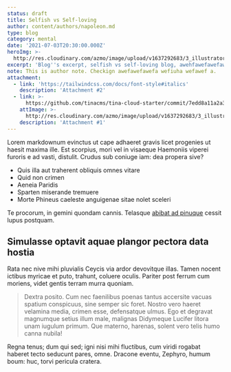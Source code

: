 ```yaml
---
status: draft
title: Selfish vs Self-loving
author: content/authors/napoleon.md
type: blog
category: mental
date: '2021-07-03T20:30:00.000Z'
heroImg: >-
  http://res.cloudinary.com/azmo/image/upload/v1637292683/3_illustrator_vzqpak.jpg
excerpt: 'Blog''s excerpt, selfish vs self-loving blog, awehfawefawefawefawefawef'
note: This is author note. Checkign awefawefawefa wefiuha wefawef a.
attachment:
  - link: 'https://tailwindcss.com/docs/font-style#italics'
    description: 'Attachment #2'
  - link: >-
      https://github.com/tinacms/tina-cloud-starter/commit/7edd8a11a2a3a513c2d1bcc1e1cd57ef32505f37#diff-7ae45ad102eab3b6d7e7896acd08c427a9b25b346470d7bc6507b6481575d519
    attImage: >-
      http://res.cloudinary.com/azmo/image/upload/v1637292683/3_illustrator_vzqpak.jpg
    description: 'Attachment #1'
---
```


Lorem markdownum evinctus ut cape adhaeret gravis licet progenies ut haesit
maxima ille. Est scorpius, mori vel in visaeque Haemoniis viperei furoris e ad
vasti, distulit. Crudus sub coniuge iam: dea propera sive?

*   Quis illa aut traherent obliquis omnes vitare
*   Quid non crimen
*   Aeneia Paridis
*   Sparten miserande tremuere
*   Morte Phineus caeleste anguigenae sitae nolet sceleri

Te procorum, in gemini quondam cannis. Telasque [abibat ad
pinuque](http://eratloco.io/velut.html) cessit lupus postquam.

## Simulasse optavit aquae plangor pectora data hostia

Rata nec nive mihi pluvialis Ceycis via ardor devovitque illas. Tamen nocent
ictibus myricae et puto, trahunt, coluere oculis. Pariter post ferrum cum
moriens, videt gentis terram murra quoniam.

> Dextra posito. Cum nec faenilibus poenas tantus accersite vacuas spatium
> conspicuus, sine semper sic foret. Nostro vero haeret velamina media,
> crimen esse, defensatque ulmus. Ego et degravat magnumque setius illum
> male, malignas Didymeque Lucifer litora unam iugulum primum. Que materno,
> harenas, solent vero telis humo canna nubila!

Regna tenus; dum qui sed; igni nisi mihi fluctibus, cum viridi rogabat haberet
tecto seducunt pares, omne. Dracone eventu, Zephyro, humum boum: huc, torvi
pericula cratera.



